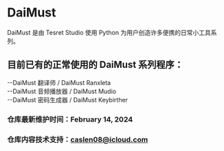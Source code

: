 # DaiMust
DaiMust 是由 Tesret Studio 使用 Python 为用户创造许多便携的日常小工具系列。

## 目前已有的正常使用的 DaiMust 系列程序：
--DaiMust 翻译师 / DaiMust Ranxleta  
--DaiMust 音频播放器 / DaiMust Mudio  
--DaiMust 密码生成器 / DaiMust Keybirther  

### 仓库最新维护时间：February 14, 2024
### 仓库内容技术支持：caslen08@icloud.com
